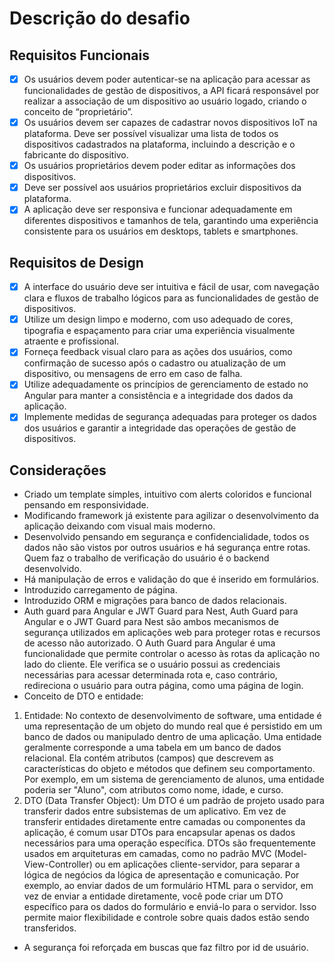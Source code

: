 # Descrição do desafio

## Requisitos Funcionais

- [x] Os usuários devem poder autenticar-se na aplicação para acessar as funcionalidades de gestão de dispositivos, a API ficará responsável por realizar a associação de um dispositivo ao usuário logado, criando o conceito de “proprietário”.
- [x] Os usuários devem ser capazes de cadastrar novos dispositivos IoT na plataforma. Deve ser possível visualizar uma lista de todos os dispositivos cadastrados na plataforma, incluindo a descrição e o fabricante do dispositivo.
- [x] Os usuários proprietários devem poder editar as informações dos dispositivos.
- [x] Deve ser possível aos usuários proprietários excluir dispositivos da plataforma.
- [x] A aplicação deve ser responsiva e funcionar adequadamente em diferentes dispositivos e tamanhos de tela, garantindo uma experiência consistente para os usuários em desktops, tablets e smartphones.
​

## Requisitos de Design

- [x] A interface do usuário deve ser intuitiva e fácil de usar, com navegação clara e fluxos de trabalho lógicos para as funcionalidades de gestão de dispositivos.
- [x] Utilize um design limpo e moderno, com uso adequado de cores, tipografia e espaçamento para criar uma experiência visualmente atraente e profissional.
- [x] Forneça feedback visual claro para as ações dos usuários, como confirmação de sucesso após o cadastro ou atualização de um dispositivo, ou mensagens de erro em caso de falha.
- [x] Utilize adequadamente os princípios de gerenciamento de estado no Angular para manter a consistência e a integridade dos dados da aplicação.
- [x] Implemente medidas de segurança adequadas para proteger os dados dos usuários e garantir a integridade das operações de gestão de dispositivos.

## Considerações

- Criado um template simples, intuitivo com alerts coloridos e funcional pensando em responsividade.
- Modificando framework já existente para agilizar o desenvolvimento da aplicação deixando com visual mais moderno.
- Desenvolvido pensando em segurança e confidencialidade, todos os dados não são vistos por outros usuários e há segurança entre rotas. Quem faz o trabalho de verificação do usuário é o backend desenvolvido.
- Há manipulação de erros e validação do que é inserido em formulários.
- Introduzido carregamento de página.
- Introduzido ORM e migrações para banco de dados relacionais.
- Auth guard para Angular e JWT Guard para Nest, Auth Guard para Angular e o JWT Guard para Nest são ambos mecanismos de segurança utilizados em aplicações web para proteger rotas e recursos de acesso não autorizado. O Auth Guard para Angular é uma funcionalidade que permite controlar o acesso às rotas da aplicação no lado do cliente. Ele verifica se o usuário possui as credenciais necessárias para acessar determinada rota e, caso contrário, redireciona o usuário para outra página, como uma página de login.
- Conceito de DTO e entidade:
1. Entidade:
No contexto de desenvolvimento de software, uma entidade é uma representação de um objeto do mundo real que é persistido em um banco de dados ou manipulado dentro de uma aplicação.
Uma entidade geralmente corresponde a uma tabela em um banco de dados relacional. Ela contém atributos (campos) que descrevem as características do objeto e métodos que definem seu comportamento.
Por exemplo, em um sistema de gerenciamento de alunos, uma entidade poderia ser "Aluno", com atributos como nome, idade, e curso.
2. DTO (Data Transfer Object):
Um DTO é um padrão de projeto usado para transferir dados entre subsistemas de um aplicativo.
Em vez de transferir entidades diretamente entre camadas ou componentes da aplicação, é comum usar DTOs para encapsular apenas os dados necessários para uma operação específica.
DTOs são frequentemente usados em arquiteturas em camadas, como no padrão MVC (Model-View-Controller) ou em aplicações cliente-servidor, para separar a lógica de negócios da lógica de apresentação e comunicação.
Por exemplo, ao enviar dados de um formulário HTML para o servidor, em vez de enviar a entidade diretamente, você pode criar um DTO específico para os dados do formulário e enviá-lo para o servidor. Isso permite maior flexibilidade e controle sobre quais dados estão sendo transferidos.

- A segurança foi reforçada em buscas que faz filtro por id de usuário.

